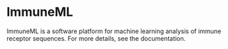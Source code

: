 # ImmuneML

ImmuneML is a software platform for machine learning analysis of immune receptor sequences. For more details, see the documentation.
